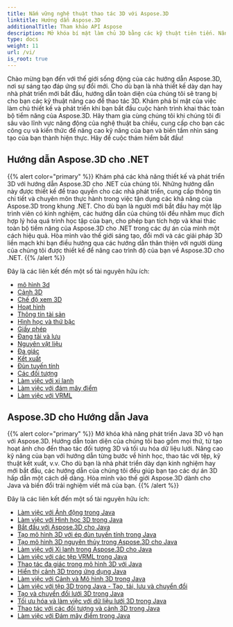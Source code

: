 ```yaml
---
title: Nắm vững nghệ thuật thao tác 3D với Aspose.3D
linktitle: Hướng dẫn Aspose.3D
additionalTitle: Tham khảo API Aspose
description: Mở khóa bí mật làm chủ 3D bằng các kỹ thuật tiên tiến. Nâng cao kỹ năng thiết kế và phát triển của bạn với hướng dẫn toàn diện của chúng tôi để giải phóng khả năng sáng tạo 3D.
type: docs
weight: 11
url: /vi/
is_root: true
---
```


Chào mừng bạn đến với thế giới sống động của các hướng dẫn Aspose.3D, nơi sự sáng tạo đáp ứng sự đổi mới. Cho dù bạn là nhà thiết kế dày dạn hay nhà phát triển mới bắt đầu, hướng dẫn toàn diện của chúng tôi sẽ trang bị cho bạn các kỹ thuật nâng cao để thao tác 3D. Khám phá bí mật của việc làm chủ thiết kế và phát triển khi bạn bắt đầu cuộc hành trình khai thác toàn bộ tiềm năng của Aspose.3D. Hãy tham gia cùng chúng tôi khi chúng tôi đi sâu vào lĩnh vực năng động của nghệ thuật ba chiều, cung cấp cho bạn các công cụ và kiến thức để nâng cao kỹ năng của bạn và biến tầm nhìn sáng tạo của bạn thành hiện thực. Hãy để cuộc thám hiểm bắt đầu!

## Hướng dẫn Aspose.3D cho .NET
{{% alert color="primary" %}}
Khám phá các khả năng thiết kế và phát triển 3D với hướng dẫn Aspose.3D cho .NET của chúng tôi. Những hướng dẫn này được thiết kế để trao quyền cho các nhà phát triển, cung cấp thông tin chi tiết và chuyên môn thực hành trong việc tận dụng các khả năng của Aspose.3D trong khung .NET. Cho dù bạn là người mới bắt đầu hay một lập trình viên có kinh nghiệm, các hướng dẫn của chúng tôi đều nhằm mục đích hợp lý hóa quá trình học tập của bạn, cho phép bạn tích hợp và khai thác toàn bộ tiềm năng của Aspose.3D cho .NET trong các dự án của mình một cách hiệu quả. Hòa mình vào thế giới sáng tạo, đổi mới và các giải pháp 3D liền mạch khi bạn điều hướng qua các hướng dẫn thân thiện với người dùng của chúng tôi được thiết kế để nâng cao trình độ của bạn về Aspose.3D cho .NET.
{{% /alert %}}

Đây là các liên kết đến một số tài nguyên hữu ích:
 
- [mô hình 3d](./net/3d-modeling/)
- [Cảnh 3D](./net/3d-scene/)
- [Chế độ xem 3D](./net/3d-viewports/)
- [Hoạt hình](./net/animation/)
- [Thông tin tài sản](./net/asset-information/)
- [Hình học và thứ bậc](./net/geometry-and-hierarchy/)
- [Giấy phép](./net/license/)
- [Đang tải và lưu](./net/loading-and-saving/)
- [Nguyên vật liệu](./net/materials/)
- [Đa giác](./net/polygons/)
- [Kết xuất](./net/rendering/)
- [Đùn tuyến tính](./net/linear-extrusion/)
- [Các đối tượng](./net/objects/)
- [Làm việc với xi lanh](./net/working-with-cylinder/)
- [Làm việc với đám mây điểm](./net/working-with-point-cloud/)
- [Làm việc với VRML](./net/working-with-vrml/)

## Aspose.3D cho Hướng dẫn Java
{{% alert color="primary" %}}
Mở khóa khả năng phát triển Java 3D vô hạn với Aspose.3D. Hướng dẫn toàn diện của chúng tôi bao gồm mọi thứ, từ tạo hoạt ảnh cho đến thao tác đối tượng 3D và tối ưu hóa dữ liệu lưới. Nâng cao kỹ năng của bạn với hướng dẫn từng bước về hình học, thao tác với tệp, kỹ thuật kết xuất, v.v. Cho dù bạn là nhà phát triển dày dạn kinh nghiệm hay mới bắt đầu, các hướng dẫn của chúng tôi đều giúp bạn tạo các dự án 3D hấp dẫn một cách dễ dàng. Hòa mình vào thế giới Aspose.3D dành cho Java và biến đổi trải nghiệm viết mã của bạn.
{{% /alert %}}

Đây là các liên kết đến một số tài nguyên hữu ích:

- [Làm việc với Ảnh động trong Java](./java/animations/)
- [Làm việc với Hình học 3D trong Java](./java/geometry/)
- [Bắt đầu với Aspose.3D cho Java](./java/licensing/)
- [Tạo mô hình 3D với ép đùn tuyến tính trong Java](./java/linear-extrusion/)
- [Tạo mô hình 3D nguyên thủy trong Aspose.3D cho Java](./java/primitive-3d-models/)
- [Làm việc với Xi lanh trong Aspose.3D cho Java](./java/cylinders/)
- [Làm việc với các tệp VRML trong Java](./java/vrml-files/)
- [Thao tác đa giác trong mô hình 3D với Java](./java/polygon/)
- [Hiển thị cảnh 3D trong ứng dụng Java](./java/rendering-3d-scenes/)
- [Làm việc với Cảnh và Mô hình 3D trong Java](./java/3d-scenes-and-models/)
- [Làm việc với tệp 3D trong Java - Tạo, tải, lưu và chuyển đổi](./java/load-and-save/)
- [Tạo và chuyển đổi lưới 3D trong Java](./java/transforming-3d-meshes/)
- [Tối ưu hóa và làm việc với dữ liệu lưới 3D trong Java](./java/3d-mesh-data/)
- [Thao tác với các đối tượng và cảnh 3D trong Java](./java/3d-objects-and-scenes/)
- [Làm việc với Đám mây điểm trong Java](./java/point-clouds/)